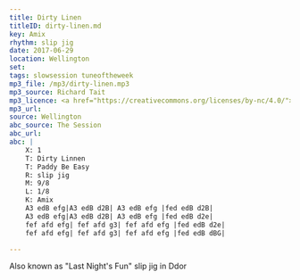 ```yaml
---
title: Dirty Linen
titleID: dirty-linen.md
key: Amix
rhythm: slip jig
date: 2017-06-29
location: Wellington
set:
tags: slowsession tuneoftheweek
mp3_file: /mp3/dirty-linen.mp3
mp3_source: Richard Tait
mp3_licence: <a href="https://creativecommons.org/licenses/by-nc/4.0/">CC-BY-NC-4.0</a>
mp3_url:
source: Wellington
abc_source: The Session
abc_url:
abc: |
    X: 1
    T: Dirty Linnen
    T: Paddy Be Easy
    R: slip jig
    M: 9/8
    L: 1/8
    K: Amix
    A3 edB efg|A3 edB d2B| A3 edB efg |fed edB d2B|
    A3 edB efg|A3 edB d2B| A3 edB efg |fed edB d2e|
    fef afd efg| fef afd g3| fef afd efg |fed edB d2e|
    fef afd efg| fef afd g3| fef afd efg |fed edB dBG|

---
```

Also known as "Last Night's Fun" slip jig in Ddor 
